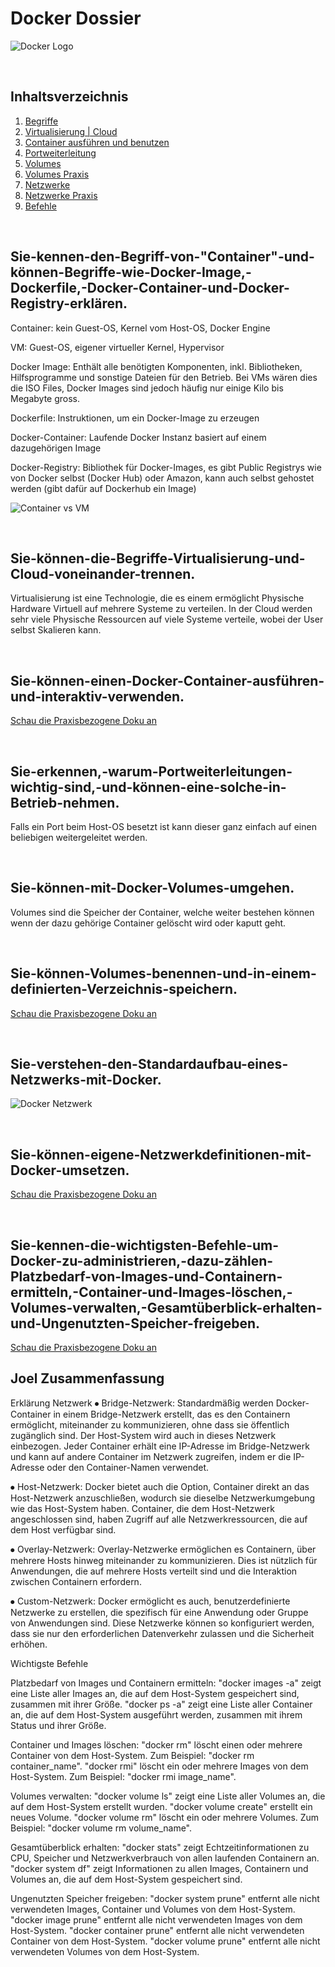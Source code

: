 # Docker Dossier

![Docker Logo](https://www.docker.com/wp-content/uploads/2022/03/Moby-logo.png)

<br>

## Inhaltsverzeichnis

1. [Begriffe](#Sie-kennen-den-Begriff-von-"Container"-und-können-Begriffe-wie-Docker-Image,-Dockerfile,-Docker-Container-und-Docker-Registry-erklären.)
2. [Virtualisierung | Cloud](#Sie-können-die-Begriffe-Virtualisierung-und-Cloud-voneinander-trennen.)
3. [Container ausführen und benutzen](#Sie-können-einen-Docker-Container-ausführen-und-interaktiv-verwenden.)
4. [Portweiterleitung](#Sie-erkennen,-warum-Portweiterleitungen-wichtig-sind,-und-können-eine-solche-in-Betrieb-nehmen.)
5. [Volumes](#Sie-können-mit-Docker-Volumes-umgehen.)
6. [Volumes Praxis](#Sie-können-Volumes-benennen-und-in-einem-definierten-Verzeichnis-speichern.)
7. [Netzwerke](#Sie-verstehen-den-Standardaufbau-eines-Netzwerks-mit-Docker.)
8. [Netzwerke Praxis](#Sie-können-eigene-Netzwerkdefinitionen-mit-Docker-umsetzen.)
9. [Befehle](#Sie-kennen-die-wichtigsten-Befehle-um-Docker-zu-administrieren,-dazu-zählen-Platzbedarf-von-Images-und-Containern-ermitteln,-Container-und-Images-löschen,-Volumes-verwalten,-Gesamtüberblick-erhalten-und-Ungenutzten-Speicher-freigeben.)

<br>

## Sie-kennen-den-Begriff-von-"Container"-und-können-Begriffe-wie-Docker-Image,-Dockerfile,-Docker-Container-und-Docker-Registry-erklären.

Container: kein Guest-OS, Kernel vom Host-OS, Docker Engine

VM: Guest-OS, eigener virtueller Kernel, Hypervisor

Docker Image: Enthält alle benötigten Komponenten, inkl. Bibliotheken, Hilfsprogramme und sonstige Dateien für den Betrieb. Bei VMs wären dies die ISO Files, Docker Images sind jedoch häufig nur einige Kilo bis Megabyte gross. 

Dockerfile: Instruktionen, um ein Docker-Image zu erzeugen

Docker-Container: Laufende Docker Instanz basiert auf einem dazugehörigen Image

Docker-Registry: Bibliothek für Docker-Images, es gibt Public Registrys wie von Docker selbst (Docker Hub) oder Amazon, kann auch selbst gehostet werden (gibt dafür auf Dockerhub ein Image)

![Container vs VM](https://www.criticalcase.com/wp-content/uploads/2021/02/SCHEMA-CONTAINER-VS-VM.png)

<br>

## Sie-können-die-Begriffe-Virtualisierung-und-Cloud-voneinander-trennen.

Virtualisierung ist eine Technologie, die es einem ermöglicht Physische Hardware Virtuell auf mehrere Systeme zu verteilen. In der Cloud werden sehr viele Physische Ressourcen auf viele Systeme verteile, wobei der User selbst Skalieren kann.

<br>

## Sie-können-einen-Docker-Container-ausführen-und-interaktiv-verwenden.

[Schau die Praxisbezogene Doku an](https://github.com/GBSSGMG/M169-GM-KM/blob/main/Praxis.md)

<br>

## Sie-erkennen,-warum-Portweiterleitungen-wichtig-sind,-und-können-eine-solche-in-Betrieb-nehmen.

Falls ein Port beim Host-OS besetzt ist kann dieser ganz einfach auf einen beliebigen weitergeleitet werden.

<br>

## Sie-können-mit-Docker-Volumes-umgehen.

Volumes sind die Speicher der Container, welche weiter bestehen können wenn der dazu gehörige Container gelöscht wird oder kaputt geht. 

<br>

## Sie-können-Volumes-benennen-und-in-einem-definierten-Verzeichnis-speichern.

[Schau die Praxisbezogene Doku an](https://github.com/GBSSGMG/M169-GM-KM/blob/main/Praxis.md)

<br>

## Sie-verstehen-den-Standardaufbau-eines-Netzwerks-mit-Docker.

![Docker Netzwerk](https://gbssg.gitlab.io/m169/img/kap1/7-1.PNG)

<br>

## Sie-können-eigene-Netzwerkdefinitionen-mit-Docker-umsetzen.

[Schau die Praxisbezogene Doku an](https://github.com/GBSSGMG/M169-GM-KM/blob/main/Praxis.md)

<br>

## Sie-kennen-die-wichtigsten-Befehle-um-Docker-zu-administrieren,-dazu-zählen-Platzbedarf-von-Images-und-Containern-ermitteln,-Container-und-Images-löschen,-Volumes-verwalten,-Gesamtüberblick-erhalten-und-Ungenutzten-Speicher-freigeben.

[Schau die Praxisbezogene Doku an](https://github.com/GBSSGMG/M169-GM-KM/blob/main/Praxis.md)


## Joel Zusammenfassung

Erklärung Netzwerk
⦁	Bridge-Netzwerk: Standardmäßig werden Docker-Container in einem Bridge-Netzwerk erstellt, das es den Containern ermöglicht, miteinander zu kommunizieren, ohne dass sie öffentlich zugänglich sind. Der Host-System wird auch in dieses Netzwerk einbezogen. Jeder Container erhält eine IP-Adresse im Bridge-Netzwerk und kann auf andere Container im Netzwerk zugreifen, indem er die IP-Adresse oder den Container-Namen verwendet.

⦁	Host-Netzwerk: Docker bietet auch die Option, Container direkt an das Host-Netzwerk anzuschließen, wodurch sie dieselbe Netzwerkumgebung wie das Host-System haben. Container, die dem Host-Netzwerk angeschlossen sind, haben Zugriff auf alle Netzwerkressourcen, die auf dem Host verfügbar sind.

⦁	Overlay-Netzwerk: Overlay-Netzwerke ermöglichen es Containern, über mehrere Hosts hinweg miteinander zu kommunizieren. Dies ist nützlich für Anwendungen, die auf mehrere Hosts verteilt sind und die Interaktion zwischen Containern erfordern.

⦁	Custom-Netzwerk: Docker ermöglicht es auch, benutzerdefinierte Netzwerke zu erstellen, die spezifisch für eine Anwendung oder Gruppe von Anwendungen sind. Diese Netzwerke können so konfiguriert werden, dass sie nur den erforderlichen Datenverkehr zulassen und die Sicherheit erhöhen.


Wichtigste Befehle

Platzbedarf von Images und Containern ermitteln:
"docker images -a" zeigt eine Liste aller Images an, die auf dem Host-System gespeichert sind, zusammen mit ihrer Größe.
"docker ps -a" zeigt eine Liste aller Container an, die auf dem Host-System ausgeführt werden, zusammen mit ihrem Status und ihrer Größe.

Container und Images löschen:
"docker rm" löscht einen oder mehrere Container von dem Host-System. Zum Beispiel: "docker rm container_name".
"docker rmi" löscht ein oder mehrere Images von dem Host-System. Zum Beispiel: "docker rmi image_name".

Volumes verwalten:
"docker volume ls" zeigt eine Liste aller Volumes an, die auf dem Host-System erstellt wurden.
"docker volume create" erstellt ein neues Volume.
"docker volume rm" löscht ein oder mehrere Volumes. Zum Beispiel: "docker volume rm volume_name".

Gesamtüberblick erhalten:
"docker stats" zeigt Echtzeitinformationen zu CPU, Speicher und Netzwerkverbrauch von allen laufenden Containern an.
"docker system df" zeigt Informationen zu allen Images, Containern und Volumes an, die auf dem Host-System gespeichert sind.

Ungenutzten Speicher freigeben:
"docker system prune" entfernt alle nicht verwendeten Images, Container und Volumes von dem Host-System.
"docker image prune" entfernt alle nicht verwendeten Images von dem Host-System.
"docker container prune" entfernt alle nicht verwendeten Container von dem Host-System.
"docker volume prune" entfernt alle nicht verwendeten Volumes von dem Host-System.
